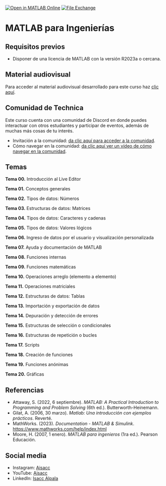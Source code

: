 [![Open in MATLAB Online](https://www.mathworks.com/images/responsive/global/open-in-matlab-online.svg)](https://matlab.mathworks.com/open/github/v1?repo=technica-files/Programacion-MATLAB) [![File Exchange](https://www.mathworks.com/matlabcentral/images/matlab-file-exchange.svg)](https://www.mathworks.com/matlabcentral/fileexchange/170361-matlab-para-ingenierias)

# MATLAB para Ingenierías

## Requisitos previos
- Disponer de una licencia de MATLAB con la versión R2023a o cercana.

## Material audiovisual
Para acceder al material audiovisual desarrollado para este curso haz [clic aquí](https://www.udemy.com/course/matlab-para-ingenierias-y-ciencias/?referralCode=085356796C9ADA485B92).

## Comunidad de Technica
Este curso cuenta con una comunidad de Discord en donde puedes interactuar con otros estudiantes y participar de eventos, además de muchas más cosas de tu interés.
- Invitación a la comunidad: [da clic aquí para acceder a la comunidad](https://discord.gg/V6MedeXDkA).
- Cómo navegar en la comunidad: [da clic aquí ver un vídeo de cómo navegar en la comunidad](https://youtu.be/ZeO775TfoYk).

## Temas
**Tema 00.** Introducción al Live Editor

**Tema 01.** Conceptos generales

**Tema 02.** Tipos de datos: Números

**Tema 03.** Estructuras de datos: Matrices

**Tema 04.** Tipos de datos: Caracteres y cadenas

**Tema 05.** Tipos de datos: Valores lógicos

**Tema 06.** Ingreso de datos por el usuario y visualización personalizada

**Tema 07.** Ayuda y documentación de MATLAB

**Tema 08.** Funciones internas

**Tema 09.** Funciones matemáticas

**Tema 10.** Operaciones arreglo (elemento a elemento)

**Tema 11.** Operaciones matriciales

**Tema 12.** Estructuras de datos: Tablas

**Tema 13.** Importación y exportación de datos

**Tema 14.** Depuración y detección de errores

**Tema 15.** Estructuras de selección o condicionales

**Tema 16.** Estructuras de repetición o bucles

**Tema 17.** Scripts

**Tema 18.** Creación de funciones

**Tema 19.** Funciones anónimas

**Tema 20.** Gráficas

## Referencias
- Attaway, S. (2022, 6 septiembre). *MATLAB: A Practical Introduction to Programming and Problem Solving* (6th ed.). Butterworth-Heinemann.
- Gilat, A. (2006, 30 marzo). *Matlab: Una introducción con ejemplos prácticos*. Reverté.
- MathWorks. (2023). *Documentation - MATLAB & Simulink*. https://www.mathworks.com/help/index.html
- Moore, H. (2007, 1 enero). *MATLAB para ingenieros* (1ra ed.). Pearson Educación.

## Social media
- Instagram: [Aisacc](https://www.instagram.com/aisacc___/)
- YouTube: [Aisacc](https://www.youtube.com/@aisacc-me/)
- LinkedIn: [Isacc Alpala](https://www.linkedin.com/in/isaccalpala/)
